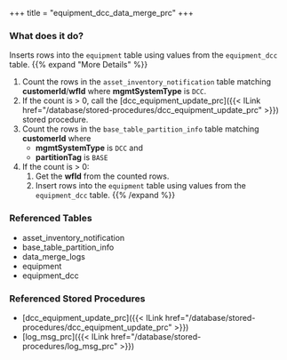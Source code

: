 +++
title = "equipment_dcc_data_merge_prc"
+++

### What does it do?
Inserts rows into the `equipment` table using values from the `equipment_dcc` table.
{{% expand "More Details" %}}
1. Count the rows in the `asset_inventory_notification` table matching **customerId**/**wfId** where **mgmtSystemType** is `DCC`.
2. If the count is > 0, call the [dcc_equipment_update_prc]({{< ILink href="/database/stored-procedures/dcc_equipment_update_prc" >}}) stored procedure.
3. Count the rows in the `base_table_partition_info` table matching **customerId** where
   - **mgmtSystemType** is `DCC` and
   - **partitionTag** is `BASE`
4. If the count is > 0:
   1. Get the **wfId** from the counted rows.
   2. Insert rows into the `equipment` table using values from the `equipment_dcc` table.
{{% /expand %}}

### Referenced Tables
- asset_inventory_notification
- base_table_partition_info
- data_merge_logs
- equipment
- equipment_dcc

### Referenced Stored Procedures
- [dcc_equipment_update_prc]({{< ILink href="/database/stored-procedures/dcc_equipment_update_prc" >}})
- [log_msg_prc]({{< ILink href="/database/stored-procedures/log_msg_prc" >}})

